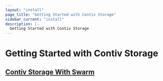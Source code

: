 ```yaml
---
layout: "install"
page_title: "Getting Started with Contiv Storage"
sidebar_current: "install"
description: |-
  Getting Started with Contiv Storage
---
```


# Getting Started with Contiv Storage

## [Contiv Storage With Swarm](/install/user_guides/getting_started/storage/swarm.html)
